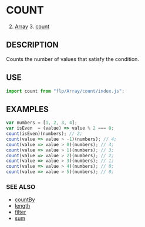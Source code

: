 # COUNT

2. [Array](../README.md)
    3. [count](./README.md)

## DESCRIPTION

Counts the number of values that satisfy the condition.


## USE

```javascript
import count from "flp/Array/count/index.js";
```

## EXAMPLES

```javascript
var numbers = [1, 2, 3, 4];
var isEven  = (value) => value % 2 === 0;
count(isEven)(numbers); // 2;
count(value => value > -1)(numbers); // 4;
count(value => value > 0)(numbers); // 4;
count(value => value > 1)(numbers); // 3;
count(value => value > 2)(numbers); // 2;
count(value => value > 3)(numbers); // 1;
count(value => value > 4)(numbers); // 0;
count(value => value > 5)(numbers); // 0;
```

### SEE ALSO

- [countBy](../countBy/README.md)
- [length](../length/README.md)
- [filter](../filter/README.md)
- [sum](../sum/README.md)
